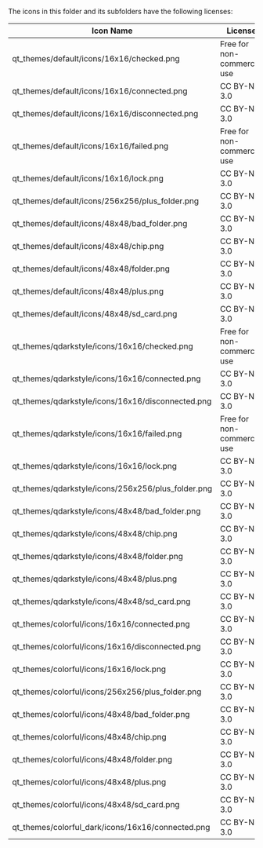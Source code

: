 The icons in this folder and its subfolders have the following licenses:

Icon Name | License | Origin/Author
--- | --- | ---
qt_themes/default/icons/16x16/checked.png | Free for non-commercial use
qt_themes/default/icons/16x16/connected.png | CC BY-ND 3.0 | https://icons8.com
qt_themes/default/icons/16x16/disconnected.png | CC BY-ND 3.0 | https://icons8.com
qt_themes/default/icons/16x16/failed.png | Free for non-commercial use
qt_themes/default/icons/16x16/lock.png | CC BY-ND 3.0 | https://icons8.com
qt_themes/default/icons/256x256/plus_folder.png | CC BY-ND 3.0 | https://icons8.com
qt_themes/default/icons/48x48/bad_folder.png | CC BY-ND 3.0 | https://icons8.com
qt_themes/default/icons/48x48/chip.png | CC BY-ND 3.0 | https://icons8.com
qt_themes/default/icons/48x48/folder.png | CC BY-ND 3.0 | https://icons8.com
qt_themes/default/icons/48x48/plus.png | CC BY-ND 3.0 | https://icons8.com
qt_themes/default/icons/48x48/sd_card.png | CC BY-ND 3.0 | https://icons8.com
qt_themes/qdarkstyle/icons/16x16/checked.png | Free for non-commercial use
qt_themes/qdarkstyle/icons/16x16/connected.png | CC BY-ND 3.0 | https://icons8.com
qt_themes/qdarkstyle/icons/16x16/disconnected.png | CC BY-ND 3.0 | https://icons8.com
qt_themes/qdarkstyle/icons/16x16/failed.png | Free for non-commercial use
qt_themes/qdarkstyle/icons/16x16/lock.png | CC BY-ND 3.0 | https://icons8.com
qt_themes/qdarkstyle/icons/256x256/plus_folder.png | CC BY-ND 3.0 | https://icons8.com
qt_themes/qdarkstyle/icons/48x48/bad_folder.png | CC BY-ND 3.0 | https://icons8.com
qt_themes/qdarkstyle/icons/48x48/chip.png | CC BY-ND 3.0 | https://icons8.com
qt_themes/qdarkstyle/icons/48x48/folder.png | CC BY-ND 3.0 | https://icons8.com
qt_themes/qdarkstyle/icons/48x48/plus.png | CC BY-ND 3.0 | https://icons8.com
qt_themes/qdarkstyle/icons/48x48/sd_card.png | CC BY-ND 3.0 | https://icons8.com
qt_themes/colorful/icons/16x16/connected.png | CC BY-ND 3.0 | https://icons8.com
qt_themes/colorful/icons/16x16/disconnected.png | CC BY-ND 3.0 | https://icons8.com
qt_themes/colorful/icons/16x16/lock.png | CC BY-ND 3.0 | https://icons8.com
qt_themes/colorful/icons/256x256/plus_folder.png | CC BY-ND 3.0 | https://icons8.com
qt_themes/colorful/icons/48x48/bad_folder.png | CC BY-ND 3.0 | https://icons8.com
qt_themes/colorful/icons/48x48/chip.png | CC BY-ND 3.0 | https://icons8.com
qt_themes/colorful/icons/48x48/folder.png | CC BY-ND 3.0 | https://icons8.com
qt_themes/colorful/icons/48x48/plus.png | CC BY-ND 3.0 | https://icons8.com
qt_themes/colorful/icons/48x48/sd_card.png | CC BY-ND 3.0 | https://icons8.com
qt_themes/colorful_dark/icons/16x16/connected.png | CC BY-ND 3.0 | https://icons8.com

<!-- TODO (B3N30): Add the license of the citra icon -->
